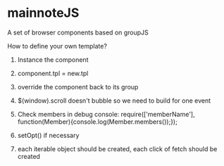 # mainnoteJS
A set of browser components based on groupJS

How to define your own template?
1. Instance the component
2. component.tpl = new.tpl
3. override the component back to its group
4. $(window).scroll doesn't bubble so we need to build for one event
5. Check members in debug console: 
require(['memberName'], function(Member){console.log(Member.members());});

6. setOpt() if necessary
7. each iterable object should be created, each click of fetch should be created
